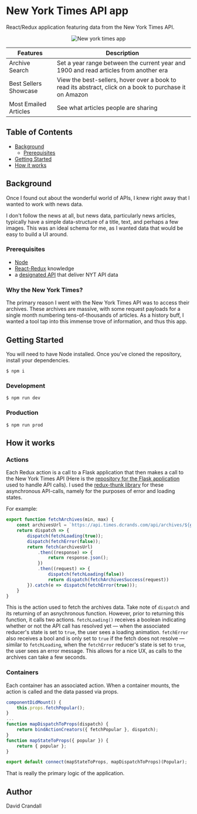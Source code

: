 # New York Times API app

React/Redux application featuring data from the New York Times API.

<div style="text-align:center;">

![New york times app](https://i.imgur.com/7SIlmAJl.jpg)
</div>

<div style="max-width: 600px; margin: 0 auto;">

|  Features               |  Description               |
|------------------------|--------------------|
|Archive Search |Set a year range between the current year and 1900 and read articles from another era
|Best Sellers Showcase |View the best-sellers, hover over a book to read its abstract, click on a book to purchase it on Amazon
|Most Emailed Articles |See what articles people are sharing
</div>

## Table of Contents
- [Background](#background)
  - [Prerequisites](#prerequisites)
- [Getting Started](#getting-started)
- [How it works](#how)


## Background 
Once I found out about the wonderful world of APIs, I knew right away that I wanted to work with news data.

I don't follow the news at all, but news data, particularly news articles, typically have a simple data-structure of a title, text, and perhaps a few images. This was an ideal schema for me, as I wanted data that would be easy to build a UI around.

### Prerequisites
- [Node](https://nodejs.org/en/)
- [React-Redux](https://redux.js.org/basics/usage-with-react) knowledge
- a [designated API](https://github.com/dacrands/nyt-api-cors) that deliver NYT API data

### Why the New York Times?
The primary reason I went with the New York Times API was to access their archives. These archives are massive, with some request payloads for a single month numbering tens-of-thousands of articles. As a history buff, I wanted a tool tap into this immense trove of information, and thus this app.

## Getting Started
You will need to have Node installed. Once you've cloned the repository, install your dependencies.

```
$ npm i
```

### Development
```
$ npm run dev
```

### Production
```
$ npm run prod
```

## How it works
### Actions
Each Redux action is a call to a Flask application that then makes a call to the New York Times API (Here is the [repository for the Flask application](https://github.com/dacrands/times-app-api) used to handle API calls). I used the [redux-thunk library](https://github.com/reduxjs/redux-thunk) for these asynchronous API-calls, namely for the purposes of error and loading states. 

For example:

```javascript
export function fetchArchives(min, max) {
    const archivesUrl = `https://api.times.dcrands.com/api/archives/${getRandomYear(min, max)}/${getRandomMonth()}`;
    return dispatch => {
        dispatch(fetchLoading(true));        
        dispatch(fetchError(false));        
        return fetch(archivesUrl)
            .then((response) => {                
                return response.json();
            })
            .then((request) => {
                dispatch(fetchLoading(false))
                return dispatch(fetchArchivesSuccess(request))            
        }).catch(e => dispatch(fetchError(true)));
    }    
}
```

This is the action used to fetch the archives data. Take note of `dispatch` and its returning of an asnychronous function. However, prior to returning this function, it calls two actions. `fetchLoading()` receives a boolean indicating whether or not the API call has resolved yet &mdash; when the associated reducer's state is set to `true`, the user sees a loading animation. `fetchError` also receives a bool and is only set to `true` if the fetch does not resolve &mdash; similar to `fetchLoading`, when the `fetchError` reducer's state is set to `true`, the user sees an error message. This allows for a nice UX, as calls to the archives can take a few seconds.




### Containers
Each container has an associated action. When a container mounts, the action is called and the data passed via props.

```javascript
componentDidMount() {
    this.props.fetchPopular();    
}
...
function mapDispatchToProps(dispatch) {
    return bindActionCreators({ fetchPopular }, dispatch);    
}
function mapStateToProps({ popular }) {
    return { popular };
}

export default connect(mapStateToProps, mapDispatchToProps)(Popular);
```

That is really the primary logic of the application. 


## Author
David Crandall


